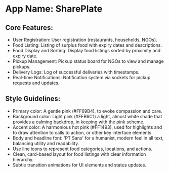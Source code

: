# **App Name**: SharePlate

## Core Features:

- User Registration: User registration (restaurants, households, NGOs).
- Food Listing: Listing of surplus food with expiry dates and descriptions.
- Food Display and Sorting: Display food listings sorted by proximity and expiry date.
- Pickup Management: Pickup status board for NGOs to view and manage pickups.
- Delivery Logs: Log of successful deliveries with timestamps.
- Real-time Notifications: Notification system via sockets for pickup requests and updates.

## Style Guidelines:

- Primary color: A gentle pink (#FF69B4), to evoke compassion and care.
- Background color: Light pink (#FFB6C1) a light, almost white shade that provides a calming backdrop, in keeping with the pink scheme.
- Accent color: A harmonious hot pink (#FF1493), used for highlights and to draw attention to calls to action, or other key interface elements.
- Body and headline font: 'PT Sans' for a humanist, modern feel in all text, balancing utility and readability.
- Use line icons to represent food categories, locations, and actions.
- Clean, card-based layout for food listings with clear information hierarchy.
- Subtle transition animations for UI elements and status updates.